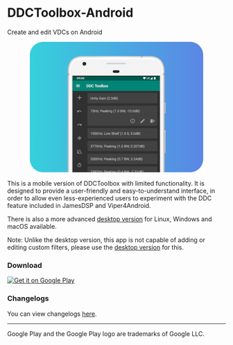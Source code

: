 # DDCToolbox-Android
Create and edit VDCs on Android

<p align="center">
  <img height="300" src="ddctoolbox-android.png">
</p>

This is a mobile version of DDCToolbox with limited functionality.
It is designed to provide a user-friendly and easy-to-understand interface, in order to allow even less-experienced users to experiment with the DDC feature included in JamesDSP and Viper4Android.

There is also a more advanced [desktop version](https://github.com/ThePBone/DDCToolbox) for Linux, Windows and macOS available.

Note: Unlike the desktop version, this app is not capable of adding or editing custom filters, please use the [desktop version](https://github.com/ThePBone/DDCToolbox) for this. 
  
### Download

<p align="left">
  <a href='https://play.google.com/store/apps/details?id=cf.thebone.ddctoolbox&utm_source=github&pcampaignid=pcampaignidMKT-Other-global-all-co-prtnr-py-PartBadge-Mar2515-1'> 
    <img width="300" alt='Get it on Google Play' src='https://play.google.com/intl/en_us/badges/static/images/badges/en_badge_web_generic.png'/>
  </a>
</p>

### Changelogs

You can view changelogs [here](https://github.com/ThePBone/DDCToolbox-Android/releases).

___________________

Google Play and the Google Play logo are trademarks of Google LLC.
